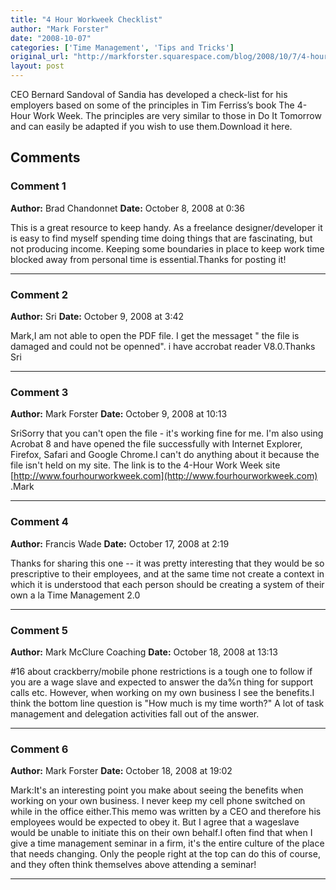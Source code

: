 ```yaml
---
title: "4 Hour Workweek Checklist"
author: "Mark Forster"
date: "2008-10-07"
categories: ['Time Management', 'Tips and Tricks']
original_url: "http://markforster.squarespace.com/blog/2008/10/7/4-hour-workweek-checklist.html"
layout: post
---
```


CEO Bernard Sandoval of Sandia has developed a check-list for his employers based on some of the principles in Tim Ferriss’s book The 4-Hour Work Week. The principles are very similar to those in Do It Tomorrow and can easily be adapted if you wish to use them.Download it here.

## Comments

### Comment 1
**Author:** Brad Chandonnet
**Date:** October 8, 2008 at 0:36

This is a great resource to keep handy. As a freelance designer/developer it is easy to find myself spending time doing things that are fascinating, but not producing income. Keeping some boundaries in place to keep work time blocked away from personal time is essential.Thanks for posting it!

---

### Comment 2
**Author:** Sri
**Date:** October 9, 2008 at 3:42

Mark,I am not able to open the PDF file. I get the messaget " the file is damaged and could not be openned". i have accrobat reader V8.0.Thanks
Sri

---

### Comment 3
**Author:** Mark Forster
**Date:** October 9, 2008 at 10:13

SriSorry that you can't open the file - it's working fine for me. I'm also using Acrobat 8 and have opened the file successfully with Internet Explorer, Firefox, Safari and Google Chrome.I can't do anything about it because the file isn't held on my site. The link is to the 4-Hour Work Week site [http://www.fourhourworkweek.com](http://www.fourhourworkweek.com) .Mark

---

### Comment 4
**Author:** Francis Wade
**Date:** October 17, 2008 at 2:19

Thanks for sharing this one -- it was pretty interesting that they would be so prescriptive to their employees, and at the same time not create a context in which it is understood that each person should be creating a system of their own a la Time Management 2.0

---

### Comment 5
**Author:** Mark McClure Coaching
**Date:** October 18, 2008 at 13:13

#16 about crackberry/mobile phone restrictions is a tough one to follow if you are a wage slave and expected to answer the da%n thing for support calls etc. However, when working on my own business I see the benefits.I think the bottom line question is "How much is my time worth?" A lot of task management and delegation activities fall out of the answer.

---

### Comment 6
**Author:** Mark Forster
**Date:** October 18, 2008 at 19:02

Mark:It's an interesting point you make about seeing the benefits when working on your own business. I never keep my cell phone switched on while in the office either.This memo was written by a CEO and therefore his employees would be expected to obey it. But I agree that a wageslave would be unable to initiate this on their own behalf.I often find that when I give a time management seminar in a firm, it's the entire culture of the place that needs changing. Only the people right at the top can do this of course, and they often think themselves above attending a seminar!

---
